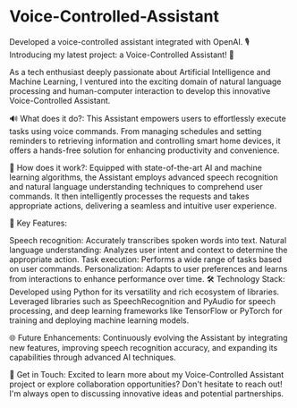 # Voice-Controlled-Assistant
Developed a voice-controlled assistant integrated with OpenAI.
🎙️ Introducing my latest project: a Voice-Controlled Assistant! 🌟

As a tech enthusiast deeply passionate about Artificial Intelligence and Machine Learning, I ventured into the exciting domain of natural language processing and human-computer interaction to develop this innovative Voice-Controlled Assistant.

🔊 What does it do?: This Assistant empowers users to effortlessly execute tasks using voice commands. From managing schedules and setting reminders to retrieving information and controlling smart home devices, it offers a hands-free solution for enhancing productivity and convenience.

🤖 How does it work?: Equipped with state-of-the-art AI and machine learning algorithms, the Assistant employs advanced speech recognition and natural language understanding techniques to comprehend user commands. It then intelligently processes the requests and takes appropriate actions, delivering a seamless and intuitive user experience.

🚀 Key Features:

Speech recognition: Accurately transcribes spoken words into text.
Natural language understanding: Analyzes user intent and context to determine the appropriate action.
Task execution: Performs a wide range of tasks based on user commands.
Personalization: Adapts to user preferences and learns from interactions to enhance performance over time.
🛠️ Technology Stack: Developed using Python for its versatility and rich ecosystem of libraries. Leveraged libraries such as SpeechRecognition and PyAudio for speech processing, and deep learning frameworks like TensorFlow or PyTorch for training and deploying machine learning models.

🌐 Future Enhancements: Continuously evolving the Assistant by integrating new features, improving speech recognition accuracy, and expanding its capabilities through advanced AI techniques.

💬 Get in Touch: Excited to learn more about my Voice-Controlled Assistant project or explore collaboration opportunities? Don't hesitate to reach out! I'm always open to discussing innovative ideas and potential partnerships.
